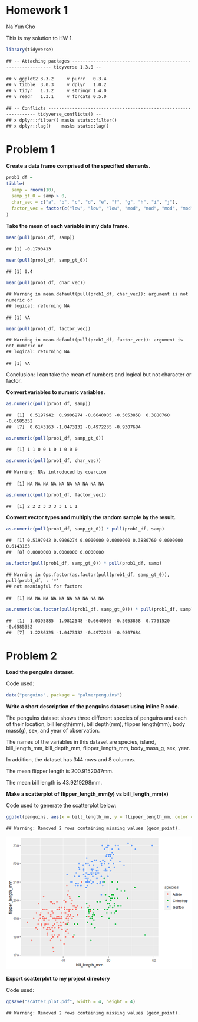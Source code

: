 Homework 1
================
Na Yun Cho

This is my solution to HW 1.

``` r
library(tidyverse)
```

    ## -- Attaching packages -------------------------------------------------------------- tidyverse 1.3.0 --

    ## v ggplot2 3.3.2     v purrr   0.3.4
    ## v tibble  3.0.3     v dplyr   1.0.2
    ## v tidyr   1.1.2     v stringr 1.4.0
    ## v readr   1.3.1     v forcats 0.5.0

    ## -- Conflicts ----------------------------------------------------------------- tidyverse_conflicts() --
    ## x dplyr::filter() masks stats::filter()
    ## x dplyr::lag()    masks stats::lag()

# Problem 1

**Create a data frame comprised of the specified elements.**

``` r
prob1_df =
tibble(
  samp = rnorm(10),
  samp_gt_0 = samp > 0,
  char_vec = c("a", "b", "c", "d", "e", "f", "g", "h", "i", "j"),
  factor_vec = factor(c("low", "low", "low", "mod", "mod", "mod", "mod", "high", "high", "high"))
)
```

**Take the mean of each variable in my data frame.**

``` r
mean(pull(prob1_df, samp))
```

    ## [1] -0.1790413

``` r
mean(pull(prob1_df, samp_gt_0))
```

    ## [1] 0.4

``` r
mean(pull(prob1_df, char_vec))
```

    ## Warning in mean.default(pull(prob1_df, char_vec)): argument is not numeric or
    ## logical: returning NA

    ## [1] NA

``` r
mean(pull(prob1_df, factor_vec))
```

    ## Warning in mean.default(pull(prob1_df, factor_vec)): argument is not numeric or
    ## logical: returning NA

    ## [1] NA

Conclusion: I can take the mean of numbers and logical but not character
or factor.

**Convert variables to numeric variables.**

``` r
as.numeric(pull(prob1_df, samp))
```

    ##  [1]  0.5197942  0.9906274 -0.6640005 -0.5053858  0.3880760 -0.6585352
    ##  [7]  0.6143163 -1.0473132 -0.4972235 -0.9307684

``` r
as.numeric(pull(prob1_df, samp_gt_0))
```

    ##  [1] 1 1 0 0 1 0 1 0 0 0

``` r
as.numeric(pull(prob1_df, char_vec))
```

    ## Warning: NAs introduced by coercion

    ##  [1] NA NA NA NA NA NA NA NA NA NA

``` r
as.numeric(pull(prob1_df, factor_vec))
```

    ##  [1] 2 2 2 3 3 3 3 1 1 1

**Convert vector types and multiply the random sample by the result.**

``` r
as.numeric(pull(prob1_df, samp_gt_0)) * pull(prob1_df, samp)
```

    ##  [1] 0.5197942 0.9906274 0.0000000 0.0000000 0.3880760 0.0000000 0.6143163
    ##  [8] 0.0000000 0.0000000 0.0000000

``` r
as.factor(pull(prob1_df, samp_gt_0)) * pull(prob1_df, samp)
```

    ## Warning in Ops.factor(as.factor(pull(prob1_df, samp_gt_0)), pull(prob1_df, : '*'
    ## not meaningful for factors

    ##  [1] NA NA NA NA NA NA NA NA NA NA

``` r
as.numeric(as.factor(pull(prob1_df, samp_gt_0))) * pull(prob1_df, samp)
```

    ##  [1]  1.0395885  1.9812548 -0.6640005 -0.5053858  0.7761520 -0.6585352
    ##  [7]  1.2286325 -1.0473132 -0.4972235 -0.9307684

# Problem 2

**Load the penguins dataset.**

Code used:

``` r
data("penguins", package = "palmerpenguins")
```

**Write a short description of the penguins dataset using inline R
code.**

The penguins dataset shows three different species of penguins and each
of their location, bill length(mm), bill depth(mm), flipper length(mm),
body mass(g), sex, and year of observation.

The names of the variables in this dataset are species, island,
bill\_length\_mm, bill\_depth\_mm, flipper\_length\_mm, body\_mass\_g,
sex, year.

In addition, the dataset has 344 rows and 8 columns.

The mean flipper length is 200.9152047mm.

The mean bill length is 43.9219298mm.

**Make a scatterplot of flipper\_length\_mm(y) vs bill\_length\_mm(x)**

Code used to generate the scatterplot below:

``` r
ggplot(penguins, aes(x = bill_length_mm, y = flipper_length_mm, color = species)) + geom_point()
```

    ## Warning: Removed 2 rows containing missing values (geom_point).

![](p8105_hw1_nc2894_files/figure-gfm/unnamed-chunk-7-1.png)<!-- -->

**Export scatterplot to my project directory**

Code used:

``` r
ggsave("scatter_plot.pdf", width = 4, height = 4)
```

    ## Warning: Removed 2 rows containing missing values (geom_point).
